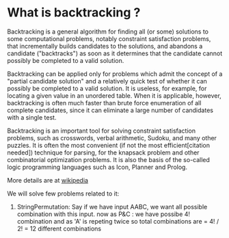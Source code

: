 # What is backtracking ?

<p>
Backtracking is a general algorithm for finding all (or some) solutions to some computational problems, notably
constraint satisfaction problems, that incrementally builds candidates to the solutions, and abandons a candidate 
("backtracks") as soon as it determines that the candidate cannot possibly be completed to a valid solution.

Backtracking can be applied only for problems which admit the concept of a "partial candidate solution" and a
relatively quick test of whether it can possibly be completed to a valid solution. It is useless, for example, 
for locating a given value in an unordered table. When it is applicable, however, backtracking is often much faster 
than brute force enumeration of all complete candidates, since it can eliminate a large number of candidates with 
a single test.

Backtracking is an important tool for solving constraint satisfaction problems, such as crosswords, verbal arithmetic,
Sudoku, and many other puzzles. It is often the most convenient (if not the most efficient[citation needed]) technique 
for parsing, for the knapsack problem and other combinatorial optimization problems. It is also the basis of the so-called 
logic programming languages such as Icon, Planner and Prolog.

More details are at [wikipedia](https://en.wikipedia.org/wiki/Backtracking)
</p>

We will solve few problems related to it:

1) StringPermutation:
  Say if we have input AABC, we want all possible combination with this input.
    now as P&C :  we have possibe 4! combination and as 'A' is repeting twice so 
    total combinations are = 4! / 2! = 12 different combinations
    
 
    
    
